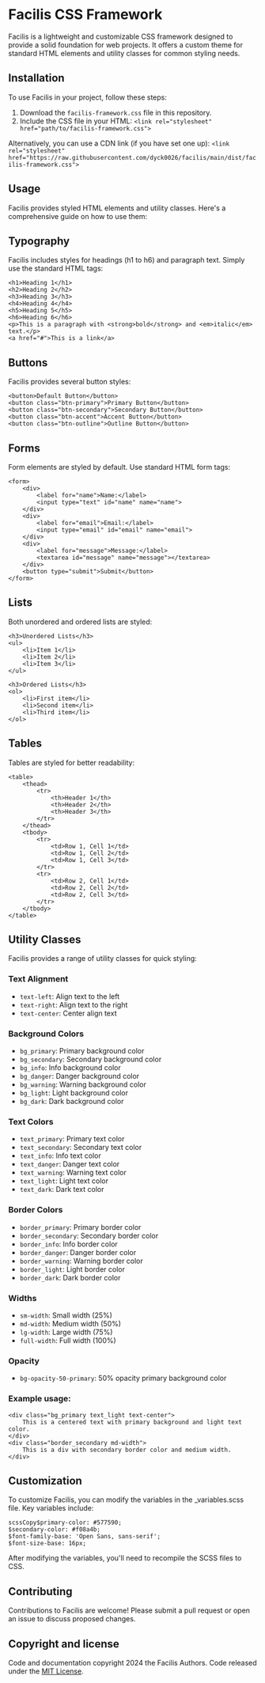 # Facilis CSS Framework
Facilis is a lightweight and customizable CSS framework designed to provide a solid foundation for web projects. It offers a custom theme for standard HTML elements and utility classes for common styling needs.

## Installation
To use Facilis in your project, follow these steps:
1. Download the `facilis-framework.css` file in this repository.
2. Include the CSS file in your HTML:
`<link rel="stylesheet" href="path/to/facilis-framework.css">`

Alternatively, you can use a CDN link (if you have set one up):
`<link rel="stylesheet" href="https://raw.githubusercontent.com/dyck0026/facilis/main/dist/facilis-framework.css">`

## Usage
Facilis provides styled HTML elements and utility classes. Here's a comprehensive guide on how to use them:

## Typography
Facilis includes styles for headings (h1 to h6) and paragraph text. Simply use the standard HTML tags:
```
<h1>Heading 1</h1>
<h2>Heading 2</h2>
<h3>Heading 3</h3>
<h4>Heading 4</h4>
<h5>Heading 5</h5>
<h6>Heading 6</h6>
<p>This is a paragraph with <strong>bold</strong> and <em>italic</em> text.</p>
<a href="#">This is a link</a>
```
## Buttons
Facilis provides several button styles:
```
<button>Default Button</button>
<button class="btn-primary">Primary Button</button>
<button class="btn-secondary">Secondary Button</button>
<button class="btn-accent">Accent Button</button>
<button class="btn-outline">Outline Button</button>
```
## Forms
Form elements are styled by default. Use standard HTML form tags:
```
<form>
    <div>
        <label for="name">Name:</label>
        <input type="text" id="name" name="name">
    </div>
    <div>
        <label for="email">Email:</label>
        <input type="email" id="email" name="email">
    </div>
    <div>
        <label for="message">Message:</label>
        <textarea id="message" name="message"></textarea>
    </div>
    <button type="submit">Submit</button>
</form>
```
## Lists
Both unordered and ordered lists are styled:
```
<h3>Unordered Lists</h3>
<ul>
    <li>Item 1</li>
    <li>Item 2</li>
    <li>Item 3</li>
</ul>

<h3>Ordered Lists</h3>
<ol>
    <li>First item</li>
    <li>Second item</li>
    <li>Third item</li>
</ol>
```
## Tables
Tables are styled for better readability:
```
<table>
    <thead>
        <tr>
            <th>Header 1</th>
            <th>Header 2</th>
            <th>Header 3</th>
        </tr>
    </thead>
    <tbody>
        <tr>
            <td>Row 1, Cell 1</td>
            <td>Row 1, Cell 2</td>
            <td>Row 1, Cell 3</td>
        </tr>
        <tr>
            <td>Row 2, Cell 1</td>
            <td>Row 2, Cell 2</td>
            <td>Row 2, Cell 3</td>
        </tr>
    </tbody>
</table>
```
## Utility Classes
Facilis provides a range of utility classes for quick styling:
### Text Alignment

- `text-left`: Align text to the left
- `text-right`: Align text to the right
- `text-center`: Center align text

### Background Colors

- `bg_primary`: Primary background color
- `bg_secondary`: Secondary background color
- `bg_info`: Info background color
- `bg_danger`: Danger background color
- `bg_warning`: Warning background color
- `bg_light`: Light background color
- `bg_dark`: Dark background color

### Text Colors

- `text_primary`: Primary text color
- `text_secondary`: Secondary text color
- `text_info`: Info text color
- `text_danger`: Danger text color
- `text_warning`: Warning text color
- `text_light`: Light text color
- `text_dark`: Dark text color

### Border Colors

- `border_primary`: Primary border color
- `border_secondary`: Secondary border color
- `border_info`: Info border color
- `border_danger`: Danger border color
- `border_warning`: Warning border color
- `border_light`: Light border color
- `border_dark`: Dark border color

### Widths

- `sm-width`: Small width (25%)
- `md-width`: Medium width (50%)
- `lg-width`: Large width (75%)
- `full-width`: Full width (100%)

### Opacity

- `bg-opacity-50-primary`: 50% opacity primary background color

### Example usage:
```
<div class="bg_primary text_light text-center">
    This is a centered text with primary background and light text color.
</div>
<div class="border_secondary md-width">
    This is a div with secondary border color and medium width.
</div>
```
## Customization
To customize Facilis, you can modify the variables in the _variables.scss file. Key variables include:
```
scssCopy$primary-color: #577590;
$secondary-color: #f08a4b;
$font-family-base: 'Open Sans, sans-serif';
$font-size-base: 16px;
```
After modifying the variables, you'll need to recompile the SCSS files to CSS.
## Contributing
Contributions to Facilis are welcome! Please submit a pull request or open an issue to discuss proposed changes.
## Copyright and license
Code and documentation copyright 2024 the Facilis Authors. Code released under the [MIT License](./LICENSE).